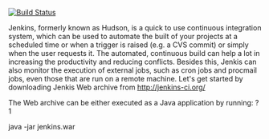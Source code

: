 

[![Build Status](http://49.207.180.11:8085/job/sampleJenkins/badge/icon?style=plastic)](http://49.207.180.11:8085/job/sampleJenkins/)

Jenkins, formerly known as Hudson, is a quick to use continuous integration system, which can be used to automate the built of your projects at a scheduled time or when a trigger is raised (e.g. a CVS commit) or simply when the user requests it. The automated, continuous build can help a lot in increasing the productivity and reducing conflicts.
Besides this, Jenkis can also monitor the execution of external jobs, such as cron jobs and procmail jobs, even those that are run on a remote machine. Let's get started by downloading Jenkis Web archive from http://jenkins-ci.org/

The Web archive can be either executed as a Java application by running:
?
1
	
java -jar jenkins.war
